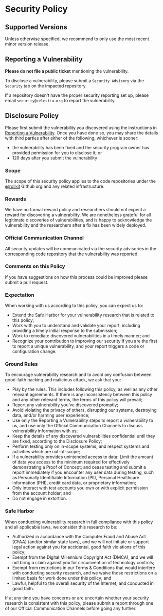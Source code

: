 # Security Policy

## Supported Versions

Unless otherwise specified, we recommend to only use the most recent minor
version release.

## Reporting a Vulnerability

**Please do not file a public ticket** mentioning the vulnerability.

To disclose a vulnerability, please submit a `Security Advisory` via the
`Security` tab on the impacted repository.

If a repository doesn't have the proper security reporting set up, please email
`security@celestia.org` to report the vulnerability.

## Disclosure Policy

Please first submit the vulnerability you discovered using the instructions in
[Reporting a Vulnerability](#reporting-a-vulnerability). Once you have done so,
you may share the details with third parties after either of the following,
whichever is sooner:

- the vulnerability has been fixed and the security program owner has provided
permission for you to disclose it; or
- 120 days after you submit the vulnerability

### Scope

The scope of this security policy applies to the code repositories under the
[@rollkit](https://github.com/rollkit) Github org and any related
infrastructure.

### Rewards

We have no formal reward policy and researchers should not expect a reward for
discovering a vulnerability. We are nonetheless grateful for all legitimate
discoveries of vulnerabilities, and is happy to acknowledge the vulnerability
and the researchers after a fix has been widely deployed.

### Official Communication Channel

All security updates will be communicated via the security advisories in the
corresponding code repository that the vulnerability was reported.

### Comments on this Policy

If you have suggestions on how this process could be improved please submit a
pull request.

### Expectation

When working with us according to this policy, you can expect us to:

- Extend the Safe Harbor for your vulnerability research that is related to this
policy;
- Work with you to understand and validate your report, including providing a
timely initial response to the submission;
- Work to remediate discovered vulnerabilities in a timely manner; and
- Recognize your contribution to improving our security if you are the first to
report a unique vulnerability, and your report triggers a code or configuration
change.

### Ground Rules

To encourage vulnerability research and to avoid any confusion between
good-faith hacking and malicious attack, we ask that you:

- Play by the rules. This includes following this policy, as well as any other
relevant agreements. If there is any inconsistency between this policy and any
other relevant terms, the terms of this policy will prevail;
- Report any vulnerability you’ve discovered promptly;
- Avoid violating the privacy of others, disrupting our systems, destroying
data, and/or harming user experience;
- Use only the Reporting a Vulnerability steps to report a vulnerability to us,
and use only the Official Communication Channels to discuss vulnerability
information with us;
- Keep the details of any discovered vulnerabilities confidential until they are
fixed, according to the Disclosure Policy;
- Perform testing only on in-scope systems, and respect systems and activities
which are out-of-scope;
- If a vulnerability provides unintended access to data: Limit the amount of
data you access to the minimum required for effectively demonstrating a Proof of
Concept; and cease testing and submit a report immediately if you encounter any
user data during testing, such as Personally Identifiable Information (PII),
Personal Healthcare Information (PHI), credit card data, or proprietary
information;
- Only interact with test accounts you own or with explicit permission from the
account holder; and
- Do not engage in extortion.

### Safe Harbor

When conducting vulnerability research in full compliance with this policy and
all applicable laws, we consider this research to be:

- Authorized in accordance with the Computer Fraud and Abuse Act (CFAA) (and/or
similar state laws), and we will not initiate or support legal action against
you for accidental, good faith violations of this policy;
- Exempt from the Digital Millennium Copyright Act (DMCA), and we will not bring
a claim against you for circumvention of technology controls;
- Exempt from restrictions in our Terms & Conditions that would interfere with
conducting security research, and we waive those restrictions on a limited basis
for work done under this policy; and
- Lawful, helpful to the overall security of the Internet, and conducted in good
faith.

If at any time you have concerns or are uncertain whether your security research
is consistent with this policy, please submit a report through one of our
Official Communication Channels before going any further.
